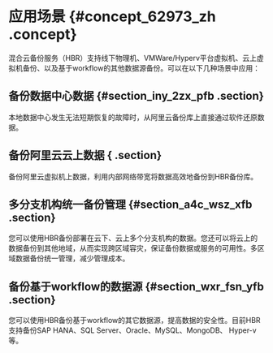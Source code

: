 # 应用场景 {#concept_62973_zh .concept}

混合云备份服务（HBR）支持线下物理机、VMWare/Hyperv平台虚拟机、云上虚拟机备份、以及基于workflow的其他数据源备份。可以在以下几种场景中应用：

## 备份数据中心数据 {#section_iny_2zx_pfb .section}

本地数据中心发生无法短期恢复的故障时，从阿里云备份库上直接通过软件还原数据。

## 备份阿里云云上数据 { .section}

备份阿里云虚拟机上数据，利用内部网络带宽将数据高效地备份到HBR备份库。

## 多分支机构统一备份管理 {#section_a4c_wsz_xfb .section}

您可以使用HBR备份部署在云下、云上多个分支机构的数据。您还可以将云上的数据备份到其他地域，从而实现跨区域容灾，保证备份数据或服务的可用性。多区域数据备份统一管理，减少管理成本。

## 备份基于workflow的数据源 {#section_wxr_fsn_yfb .section}

您可以使用HBR备份基于workflow的其它数据源，提高数据的安全性。目前HBR支持备份SAP HANA、SQL Server、Oracle、MySQL、MongoDB、 Hyper-v 等。

